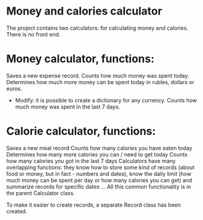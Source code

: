 # Money and calories calculator

The project contains two calculators: for calculating money and calories. There is no front end.
# Money calculator, functions:
Saves a new expense record.
Counts how much money was spent today.
Determines how much more money can be spent today in rubles, dollars or euros.
* Modify: it is possible to create a dictionary for any currency.
Counts how much money was spent in the last 7 days.
# Calorie calculator, functions:
Saves a new meal record
Counts how many calories you have eaten today
Determines how many more calories you can / need to get today
Counts how many calories you got in the last 7 days
Calculators have many overlapping functions: they know how to store some kind of records (about food or money, but in fact - numbers and dates), know the daily limit (how much money can be spent per day or how many calories you can get) and summarize records for specific dates ...
All this common functionality is in the parent Calculator class.

To make it easier to create records, a separate Record class has been created.
